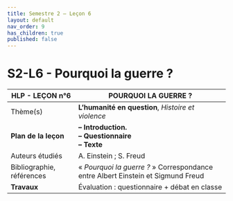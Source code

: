 ```yaml
---
title: Semestre 2 – Leçon 6
layout: default
nav_order: 9
has_children: true
published: false
---
```

# S2-L6 - Pourquoi la guerre ? 


| HLP - LEÇON n°6   | POURQUOI LA GUERRE ?    |
| ------------------------- | -------------------- |
| Thème(s)                  | **L’humanité en question**, *Histoire et violence*        |
| **Plan de la leçon**      | **– Introduction.<br> – Questionnaire <br>– Texte**      |
| Auteurs étudiés           | A. Einstein ; S. Freud    |
| Bibliographie, références | « *Pourquoi la guerre ?* » Correspondance entre Albert Einstein et Sigmund Freud |
| **Travaux**    | Évaluation : questionnaire + débat  en classe     |

